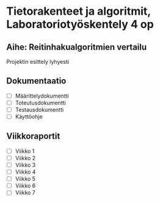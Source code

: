 # Tietorakenteet ja algoritmit, Laboratoriotyöskentely 4 op

## Aihe: Reitinhakualgoritmien vertailu

Projektin esittely lyhyesti

## Dokumentaatio

- [ ] Määrittelydokumentti
- [ ] Toteutusdokumentti
- [ ] Testausdokumentti
- [ ] Käyttöohje

## Viikkoraportit

- [ ] Viikko 1
- [ ] Viikko 2       
- [ ] Viikko 3
- [ ] Viikko 4
- [ ] Viikko 5
- [ ] Viikko 6
- [ ] Viikko 7  
